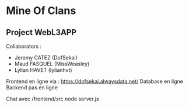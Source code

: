 # Mine Of Clans

## Project WebL3APP

Collaborators : 
- Jeremy CATEZ (DofSekai)
- Maud FASQUEL (MissWeasley)
- Lylian HAVET (lylianhvt)

Frontend en ligne via : https://dofsekai.alwaysdata.net/
Database en ligne
Backend pas en ligne

Chat avec /frontend/src node server.js